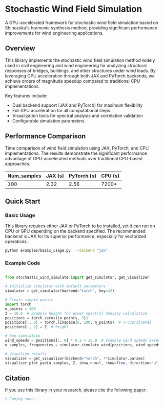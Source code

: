 
# Stochastic Wind Field Simulation


A GPU-accelerated framework for stochastic wind field simulation based on Shinozuka's harmonic synthesis method, providing significant performance improvements for wind engineering applications.

## Overview


This library implements the stochastic wind field simulation method widely used in civil engineering and wind engineering for analyzing structural responses of bridges, buildings, and other structures under wind loads. By leveraging GPU acceleration through both JAX and PyTorch backends, we achieve orders of magnitude speedup compared to traditional CPU implementations.

Key features include:
- Dual backend support (JAX and PyTorch) for maximum flexibility
- Full GPU acceleration for all computational steps
- Visualization tools for spectral analysis and correlation validation
- Configurable simulation parameters

## Performance Comparison

Time comparison of wind field simulation using JAX, PyTorch, and CPU implementations. The results demonstrate the significant performance advantage of GPU-accelerated methods over traditional CPU-based approaches.


| Num_samples | JAX (s) | PyTorch (s) | CPU (s) |
|-------------|---------|-------------|---------|
| 100        | 2.32    | 2.56        | 7200+  |


## Quick Start

### Basic Usage

This library requires either JAX or PyTorch to be installed, yet it can run on CPU or GPU depending on the backend specified. The recommended backend is JAX for its superior performance, especially for vectorized operations.

```bash
python examples/basic_usage.py  --backend "jax"
```

### Example Code

```python

from stochastic_wind_simulate import get_simulator, get_visualizer

# Initialize simulator with default parameters
simulator = get_simulator(backend="torch", key=42)

# Create sample points
import torch
n_points = 100
Z = 10.0  # Example height for power spectral density calculation
positions = torch.zeros((n_points, 3))
positions[:, 0] = torch.linspace(0, 100, n_points)  # x-coordinates
positions[:, 2] = Z  # height

# Run simulation
wind_speeds = positions[:, 0] * 0.2 + 25.0  # Example wind speeds based on x-coordinates
u_samples, frequencies = simulator.simulate_wind(positions, wind_speeds, direction="u")

# Visualize results
visualizer = get_visualizer(backend="torch", **simulator.params)
visualizer.plot_psd(u_samples, Z, show_num=5, show=True, direction="u")
```


## Citation

If you use this library in your research, please cite the following paper:

```bibtex
% Coming soon...
```